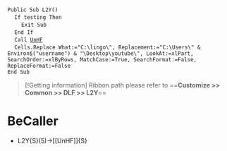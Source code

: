 &nbsp;  &nbsp;  &nbsp;  &nbsp;  
`Public Sub L2Y()`  
&nbsp;&nbsp;&nbsp;&nbsp;`If testing Then`  
&nbsp;&nbsp;&nbsp;&nbsp;&nbsp;&nbsp;&nbsp;&nbsp;`Exit Sub`  
&nbsp;&nbsp;&nbsp;&nbsp;`End If`  
&nbsp;&nbsp;&nbsp;&nbsp;`Call `[`UnHF`](UnHF)  
&nbsp;&nbsp;&nbsp;&nbsp;`Cells.Replace What:="C:\lingo\", Replacement:="C:\Users\" & Environ$("username") & "\Desktop\youtube\", LookAt:=xlPart, SearchOrder:=xlByRows, MatchCase:=True, SearchFormat:=False, ReplaceFormat:=False`  
`End Sub`  


> [!Getting information]
> Ribbon path please refer to ==**Customize >> Common >> DLF >> L2Y**==


# BeCaller
- L2Y{S}(5)->[[UnHF]]{S}

